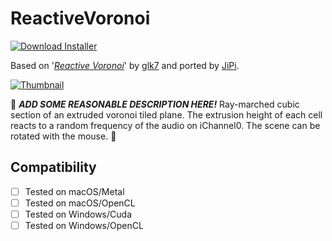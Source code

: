 # ReactiveVoronoi
[![Download Installer](https://img.shields.io/static/v1?label=Download&message=ReactiveVoronoi-Installer.lua&color=blue)](ReactiveVoronoi-Installer.lua "Installer")

Based on '_[Reactive Voronoi](https://www.shadertoy.com/view/Ml3GDX)_' by [glk7](https://www.shadertoy.com/user/glk7) and ported by [JiPi](../../Site/Profiles/JiPi.md).

[![Thumbnail](ReactiveVoronoi_320x180.png)](https://www.shadertoy.com/view/Ml3GDX "View on Shadertoy.com")

:construction: ***ADD SOME REASONABLE DESCRIPTION HERE!*** Ray-marched cubic section of an extruded voronoi tiled plane. The extrusion height of each cell reacts to a random frequency of the audio on iChannel0. The scene can be rotated with the mouse. :construction:

## Compatibility
- [ ] Tested on macOS/Metal
- [ ] Tested on macOS/OpenCL
- [ ] Tested on Windows/Cuda
- [ ] Tested on Windows/OpenCL
